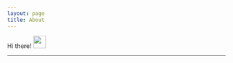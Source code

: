 ```yaml
---
layout: page
title: About
---
```


Hi there! <img src="https://media.giphy.com/media/hvRJCLFzcasrR4ia7z/giphy.gif" width="29px" height="29px">

---

